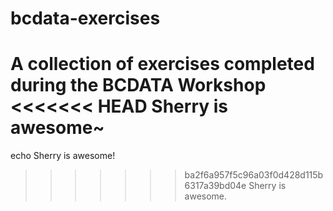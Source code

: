# bcdata-exercises
A collection of exercises completed during the BCDATA Workshop
<<<<<<< HEAD
Sherry is awesome~
=======
echo Sherry is awesome!
>>>>>>> ba2f6a957f5c96a03f0d428d115b6317a39bd04e
Sherry is awesome.
